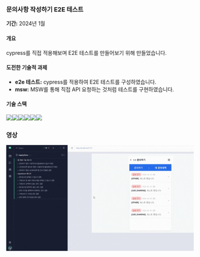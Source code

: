 ### 문의사항 작성하기 E2E 테스트

**기간:** 2024년 1월

#### 개요

cypress를 직접 적용해보며 E2E 테스트를 만들어보기 위해 만들었습니다.

#### 도전한 기술적 과제

- **e2e 테스트:** cypress를 적용하여 E2E 테스트를 구성하였습니다.
- **msw:** MSW를 통해 직접 API 요청하는 것처럼 테스트를 구현하였습니다.

#### 기술 스택

<img src="https://img.shields.io/badge/Next.js-000000?style=for-the-badge&logo=next.js&logoColor=white"><img src="https://img.shields.io/badge/TypeScript-007ACC?style=for-the-badge&logo=typescript&logoColor=white"><img src="https://img.shields.io/badge/SWR-3578E5?style=for-the-badge&logo=swr&logoColor=white"><img src="https://img.shields.io/badge/Tailwind_CSS-38B2AC?style=for-the-badge&logo=tailwind-css&logoColor=white"><img src="https://img.shields.io/badge/NaverMap-03C75A?style=for-the-badge&logo=naver&logoColor=white"><img src="https://img.shields.io/badge/Vitest-FFD700?style=for-the-badge">

### 영상

![지도 영상](gif/inquiry-e2e.gif)

